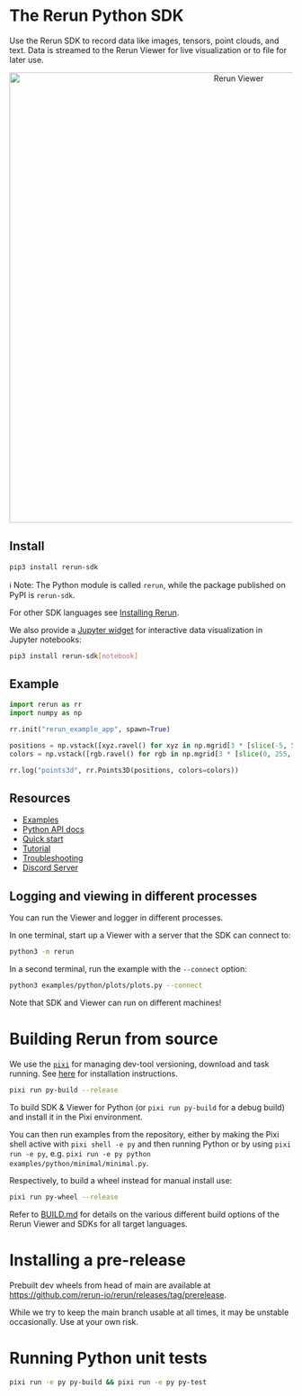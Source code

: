 # The Rerun Python SDK

Use the Rerun SDK to record data like images, tensors, point clouds, and text. Data is streamed to the Rerun Viewer for live visualization or to file for later use.

<p align="center">
  <img width="800" alt="Rerun Viewer" src="https://github.com/rerun-io/rerun/assets/2624717/c4900538-fc3a-43b8-841a-8d226e7b5a2e">
</p>

## Install

```sh
pip3 install rerun-sdk
```

ℹ️ Note:
The Python module is called `rerun`, while the package published on PyPI is `rerun-sdk`.

For other SDK languages see [Installing Rerun](https://www.rerun.io/docs/getting-started/installing-viewer).

We also provide a [Jupyter widget](https://pypi.org/project/rerun-notebook/) for interactive data visualization in Jupyter notebooks:
```sh
pip3 install rerun-sdk[notebook]
```

## Example
```py
import rerun as rr
import numpy as np

rr.init("rerun_example_app", spawn=True)

positions = np.vstack([xyz.ravel() for xyz in np.mgrid[3 * [slice(-5, 5, 10j)]]]).T
colors = np.vstack([rgb.ravel() for rgb in np.mgrid[3 * [slice(0, 255, 10j)]]]).astype(np.uint8).T

rr.log("points3d", rr.Points3D(positions, colors=colors))
```

## Resources
* [Examples](https://www.rerun.io/examples)
* [Python API docs](https://ref.rerun.io/docs/python)
* [Quick start](https://www.rerun.io/docs/getting-started/quick-start/python)
* [Tutorial](https://www.rerun.io/docs/getting-started/data-in/python)
* [Troubleshooting](https://www.rerun.io/docs/getting-started/troubleshooting)
* [Discord Server](https://discord.com/invite/Gcm8BbTaAj)

## Logging and viewing in different processes

You can run the Viewer and logger in different processes.

In one terminal, start up a Viewer with a server that the SDK can connect to:
```sh
python3 -m rerun
```

In a second terminal, run the example with the `--connect` option:
```sh
python3 examples/python/plots/plots.py --connect
```
Note that SDK and Viewer can run on different machines!


# Building Rerun from source

We use the [`pixi`](https://prefix.dev/) for managing dev-tool versioning, download and task running. See [here](https://github.com/casey/just#installation) for installation instructions.

```sh
pixi run py-build --release
```
To build SDK & Viewer for Python (or `pixi run py-build` for a debug build) and install it in the Pixi environment.

You can then run examples from the repository, either by making the Pixi shell active with `pixi shell -e py` and then running Python or by using `pixi run -e py`, e.g. `pixi run -e py python examples/python/minimal/minimal.py`.

Respectively, to build a wheel instead for manual install use:
```sh
pixi run py-wheel --release
```

Refer to [BUILD.md](../BUILD.md) for details on the various different build options of the Rerun Viewer and SDKs for all target languages.


# Installing a pre-release

Prebuilt dev wheels from head of main are available at <https://github.com/rerun-io/rerun/releases/tag/prerelease>.

While we try to keep the main branch usable at all times, it may be unstable occasionally. Use at your own risk.


# Running Python unit tests
```sh
pixi run -e py py-build && pixi run -e py py-test
```
